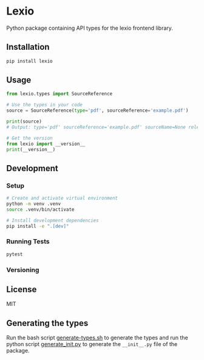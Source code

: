 # Lexio

Python package containing API types for the lexio frontend library.

## Installation

```bash
pip install lexio
```

## Usage

```python
from lexio.types import SourceReference

# Use the types in your code
source = SourceReference(type='pdf', sourceReference='example.pdf')

print(source)
# Output: type='pdf' sourceReference='example.pdf' sourceName=None relevanceScore=None metadata=None highlights=None

# Get the version
from lexio import __version__
print(__version__)
```

## Development

### Setup

```bash
# Create and activate virtual environment
python -m venv .venv
source .venv/bin/activate

# Install development dependencies
pip install -e ".[dev]"
```

### Running Tests

```bash
pytest
```

### Versioning

[//]: # (TODO: Add instructions)

## License

MIT

## Generating the types

Run the bash script [generate-types.sh](scripts%2Fgenerate-types.sh) to generate the types and run the python script [generate_init.py](scripts%2Fgenerate_init.py) to generate the `__init__.py` file of the package.